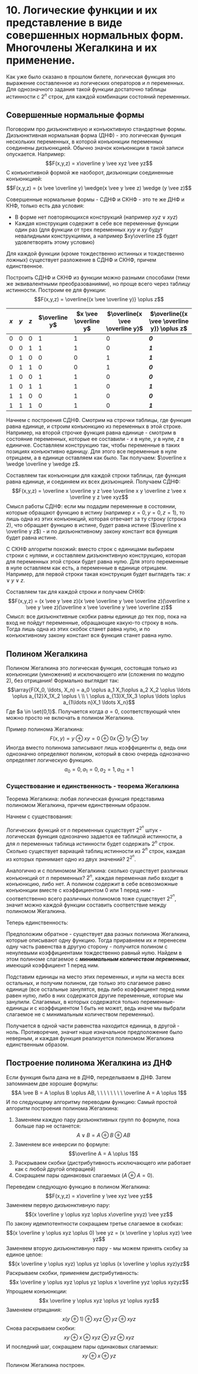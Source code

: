 # 10. Логические функции и их представление в виде совершенных нормальных форм. Многочлены Жегалкина и их применение.

Как уже было сказано в прошлом билете, логическая функция это выражение составленное из логических операторов и $n$ переменных. Для однозначного задания такой функции достаточно таблицы истинности с $2^n$ строк, для каждой комбинации состояний переменных.

## Совершенные нормальные формы
Поговорим про дизъюнктивную и конъюктивную стандартные формы. Дизъюнктивная нормальная форма (ДНФ) - это логическая функция нескольких переменных, в которой конъюнкции переменных соединены дизъюнкцией. Обычно значок конъюнкции в такой записи опускается. Например:
$$F(x,y,z) = x\overline y \vee xyz \vee yz$$
С конъюнтивной формой же наоборот, дизъюнкции соединенные конъюнкцией:
$$F(x,y,z) = (x \vee \overline y) \wedge(x \vee y \vee z) \wedge (y \vee z)$$

Совершенные нормальные формы - СДНФ и СКНФ - это те же ДНФ и КНФ, только есть два условия:
- В форме нет повторяющихся конструкций (например $xyz \vee xyz$)
- Каждая конструкция содержит в себе все переменные функции один раз (для функции от трех переменных $xyy$ и $xy$ будут невалидными конструкциями, а например $xy\overline z$ будет удовлетворять этому условию)

Для каждой функции (кроме тождественно истинных и тождественно ложных) существует разложение в СДНФ и СКНФ, причем единственное.

Построить СДНФ и СКНФ из функции можно разными способами (теми же эквивалентными преобразованиями), но проще всего через таблицу истинности. Построим ее для функции:
$$F(x,y,z) = \overline{(x \vee \overline y)} \oplus z$$

| $x$ | $y$ | $z$ | $\overline y$ | $x \vee \overline y$ | $\overline{x \vee \overline y}$ | $\overline{(x \vee \overline y)} \oplus z$ |
| --- | --- | --- | ------------- | -------------------- | ------------------------------- | ------------------------------------------ |
| 0   | 0   | 0   | 1             | 1                    | 0                               | ***0***                                          |
| 0   | 0   | 1   | 1             | 1                    | 0                               | ***1***                                          |
| 0   | 1   | 0   | 0             | 0                    | 1                               | ***1***                                          |
| 0   | 1   | 1   | 0             | 0                    | 1                               | ***0***                                          |
| 1   | 0   | 0   | 1             | 1                    | 0                               | ***0***                                          |
| 1   | 0   | 1   | 1             | 1                    | 0                               | ***1***                                          |
| 1   | 1   | 0   | 0             | 1                    | 0                               | ***0***                                          |
| 1   | 1   | 1   | 0             | 1                    | 0                               | ***1***                                          |

Начнем с построения СДНФ. Смотрим на строчки таблицы, где функция равна единице, и строим конъюнкцию из переменных в этой строке. Например, на второй строчке функция равна единице - смотрим в состояние переменных, которые ее составили - $x$ в нуле, $y$ в нуле, $z$ в единичке. Составляем конструкцию так, чтобы переменные в таких позициях конъюктивно единицу. Для этого все переменные в нуле отрицаем, а в единице оставляем как было. Так получаем: $\overline x \wedge \overline y \wedge z$.

Составляем так конъюнкции для каждой строки таблицы, где функция равна единице, и соединяем их всех дизъюнцией. Получаем СДНФ:
$$F(x,y,z) = \overline x \overline y z \vee \overline x y \overline z \vee x \overline y z \vee xyz$$
Смысл работы СДНФ: если мы подадим переменные в состоянии, которые обращают функцию в истину (например $x=0, y=0, z=1$), то лишь одна из этих конъюнкций, которая отвечает за ту строку (строка 2), что обращает функцию в истине, будет равна истине ($\overline x \overline y z$) - и по дизъюнктивному закону констант вся функция будет равна истине.

С СКНФ алгоритм похожий: вместо строк с единицами выбираем строки с нулями, и составляем дизъюнктивную конструкцию, которая для переменных этой строки будет равна нулю. Для этого переменные в нуле оставляем как есть, а переменные в единице отрицаем. Например, для первой строки такая конструкция будет выглядеть так: $x \vee y \vee z$.

Составляем так для каждой строки и получаем СНКФ:
$$F(x,y,z) = (x \vee y \vee z)(x \vee \overline y \vee \overline z)(\overline x \vee y \vee z)(\overline x \vee \overline y \vee \overline z)$$
Смысл: все дизъюнктивные скобки равны единице до тех пор, пока на вход не пойдут переменные, обращающие какую-то строку в ноль. Тогда лишь одна из этих скобок станет равна нулю, и по конъюктивному закону констант вся функция станет равна нулю.

## Полином Жегалкина
Полином Жегалкина это логическая функция, состоящая только из конъюнкции (умножения) и исключающего или (сложения по модулю 2), без отрицания! Формально выглядит так:
$$\array{F(X_0, \ldots, X_n) = a_0 \oplus a_1 X_1\oplus a_2 X_2 \oplus \ldots \oplus a_{12}X_1X_2 \oplus \ \\ \ \oplus a_{13}X_1X_3 \oplus \ldots \oplus a_{1\ldots n}X_1 \ldots X_n}$$
Где $a \in \set{0,1}$. Получается когда $a=0$, соответствующий член можно просто не включать в полином Жегалкина.

Пример полинома Жегалкина:
$$F(x,y) = y \oplus xy = 0 \oplus 0x \oplus 1y \oplus 1xy$$
Иногда вместо полинома записывают лишь коэффициенты $a$, ведь они однозначно определяют полином, который в свою очередь однозначно определяет логическую функцию.
$$a_0 = 0, a_1 = 0, a_2 = 1, a_{12} = 1$$

### Существование и единственность - теорема Жегалкина
Теорема Жегалкина: любая логическая функция представима полиномом Жегалкина, причем единственным образом.

Начнем с существования:

Логических функций от $n$ переменных существует $2^{2^n}$ штук - логическая функция однозначно задается ее таблицой истинности, а для $n$ переменных таблица истинности будет содержать $2^n$ строк. Сколько существует вариаций таблиц истинности из $2^n$ строк, каждая из которых принимает одно из двух значений? $2^{2^n}$.

Аналогично и с полиномом Жегалкина: сколько существует различных конъюнкций от $n$ переменных? $2^n$, каждая переменная либо входит в конъюнкцию, либо нет. А полином содержит в себе всевозможные конъюнкции вместе с коэффициентом $0$ или $1$ перед ним - соответственно всего различных полиномов тоже существует $2^{2^n}$, значит можно каждой функции составить соответствие между полиномом Жегалкина.

Теперь единственность:

Предположим обратное - существует два разных полинома Жегалкина, которые описывают одну функцию. Тогда приравняем их и перенесем одну часть равенства в другую сторону - получится полином с ненулевыми коэффициентами тождественно равный нулю. Найдем в этом полиноме слагаемое с ***минимальным количеством переменных***, имеющий коэффициент $1$ перед ним.

Подставим единицы на место этих переменных, и нули на места всех остальных, и получим полином, где только это слагаемое равно единице (все остальные занулятся, ведь либо коэффициент перед ними равен нулю, либо в них содержатся другие переменные, которые мы занулили. Слагаемых, в которых содержатся только переменные-единицы и с коэффициентом $1$ быть не может, ведь иначе мы выбрали слагаемое не с минимальным количеством переменных).

Получается в одной части равенства находится единица, в другой - ноль. Противоречие, значит наше изначальное предположение было неверным, и каждая функция реализуется полиномом Жегалкина единственным образом.

## Построение полинома Жегалкина из ДНФ
Если функция была дана не в ДНФ, переделываем в ДНФ.
Затем запоминаем две хорошие формулы:
$$A \vee B = A \oplus B \oplus AB, \ \ \ \ \ \ \ \ \overline A = A \oplus 1$$
И по следующему алгоритму переводим функцию:
Самый простой алгоритм построения полинома Жегалкина:
1. Заменяем каждую пару дизъюнктивных групп по формуле, пока больше пар не останется:$$A \vee B = A \oplus B \oplus AB$$
2. Заменяем все инверсии по формуле: $$\overline A = A \oplus 1$$
3. Раскрываем скобки (дистрибутивность исключающего или работает как с любой другой операцией)
4. Сокращаем пары одинаковых слагаемых ($A \oplus A = 0$).

Переведем следующую функцию в полином Жегалкина:
$$F(x,y,z) = x\overline y \vee xyz \vee yz$$
Заменяем первую дизъюнктивную пару:
$$(x \overline y \oplus xyz \oplus x\overline yxyz) \vee yz$$
По закону идемпотентности сокращаем третье слагаемое в скобках:
$$(x \overline y \oplus xyz \oplus 0) \vee yz = (x \overline y \oplus xyz) \vee yz$$
Заменяем вторую дизъюнктивную пару - мы можем принять скобку за единое целое:
$$(x \overline y \oplus xyz) \oplus yz \oplus (x \overline y \oplus xyz)yz$$
Раскрываем скобки, применяем дистрибутивность:
$$x \overline y \oplus xyz \oplus yz \oplus x \overline yyz \oplus xyzyz$$
Упрощаем конъюнкции:
$$x \overline y \oplus xyz \oplus yz \oplus xyz$$
Заменяем отрицания:
$$x(y \oplus 1) \oplus xyz \oplus yz \oplus xyz$$
Снова раскрываем скобки:
$$xy \oplus x \oplus xyz \oplus yz \oplus xyz$$
И последний шаг, сокращаем пары одинаковых слагаемых:
$$xy \oplus x\oplus yz$$
Полином Жегалкина построен.
